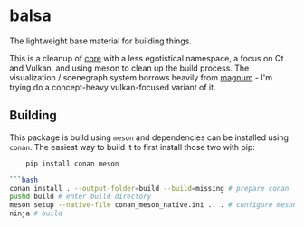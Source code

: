 # balsa
The lightweight base material for building things.

This is a cleanup of [core](https://github.com/mtao/core) with a less egotistical namespace, a focus on Qt and Vulkan, and using meson to clean up the build process. The visualization / scenegraph system borrows heavily from [magnum](https://magnum.graphics) - I'm trying do a concept-heavy vulkan-focused variant of it.

## Building
This package is build using `meson` and dependencies can be installed using
`conan`. The easiest way to build it to first install those two with pip:
```bash
    pip install conan meson

```bash
conan install . --output-folder=build --build=missing # prepare conan
pushd build # enter build directory
meson setup --native-file conan_meson_native.ini .. . # configure meson to use the output of conan
ninja # build

